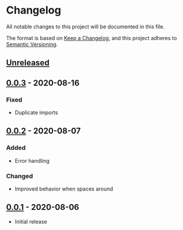# Changelog
All notable changes to this project will be documented in this file.

The format is based on [Keep a Changelog](https://keepachangelog.com/en/1.0.0/),
and this project adheres to [Semantic Versioning](https://semver.org/spec/v2.0.0.html).

## [Unreleased]

## [0.0.3] - 2020-08-16
### Fixed
- Duplicate imports

## [0.0.2] - 2020-08-07
### Added
- Error handling

### Changed
- Improved behavior when spaces around

## [0.0.1] - 2020-08-06
- Initial release

[Unreleased]: https://github.com/MacRdy/type-import/compare/v0.0.3...HEAD
[0.0.3]: https://github.com/MacRdy/type-import/compare/v0.0.2...v0.0.3
[0.0.2]: https://github.com/MacRdy/type-import/compare/v0.0.1...v0.0.2
[0.0.1]: https://github.com/MacRdy/type-import/releases/tag/v0.0.1
